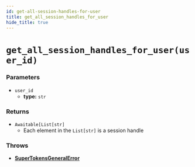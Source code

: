 ```yaml
---
id: get-all-session-handles-for-user
title: get_all_session_handles_for_user
hide_title: true
---
```


# `get_all_session_handles_for_user(user_id)`
### Parameters
- `user_id`
    - **type:** `str`

### Returns
- `Awaitable[List[str]`
    - Each element in the `List[str]` is a session handle

### Throws
- **[SuperTokensGeneralError](./error-handling/general-error)**
